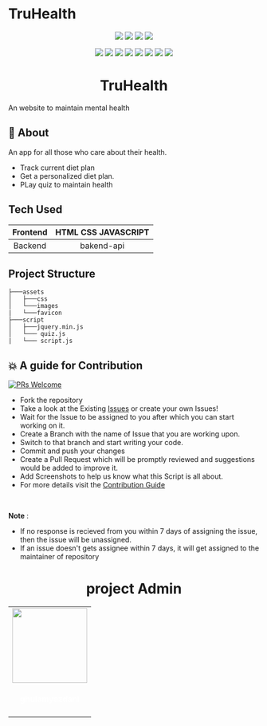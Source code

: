 # TruHealth

<p align="center">
<a href="https://github.com/ghulamyazdani/TruHealth"><img src="https://img.shields.io/badge/Open%20Source-%F0%9F%A4%8D-Green"></a>
<a href="https://github.com/ghulamyazdani/TruHealth"><img src="https://img.shields.io/badge/Built%20by-developers%20%3C%2F%3E-0059b3"></a>
<a href="https://github.com/ghulamyazdani/TruHealth"><img src="https://img.shields.io/static/v1.svg?label=Contributions&message=Welcome&color=yellow"></a>
<a href="https://github.com/ghulamyazdani/TruHealth"><img src="https://img.shields.io/badge/maintenance-yes-brightgreen"></a>
</p>
     
<p align="center">
<a href="https://github.com/ghulamyazdani/TruHealth/blob/main/LICENSE"><img src="https://img.shields.io/github/license/ghulamyazdani/TruHealth?color=brightgreen"></a>
<a href="https://github.com/ghulamyazdani/TruHealth/stargazers"><img src="https://img.shields.io/github/stars/ghulamyazdani/TruHealth?color=0059b3"></a>
<a href="https://github.com/ghulamyazdani/TruHealth/network/members"><img src="https://img.shields.io/github/forks/ghulamyazdani/TruHealth?color=yellow"></a>
<a href="https://github.com/ghulamyazdani/TruHealth/graphs/contributors"><img src="https://img.shields.io/github/contributors/Dragsters/Nutrihelp?color=brightgreen"></a>
<a href="https://github.com/ghulamyazdani/TruHealth/issues"><img src="https://img.shields.io/github/issues/ghulamyazdani/TruHealth?color=0059b3"></a>
<a href="https://github.com/ghulamyazdani/TruHealth/issues?q=is%3Aissue+is%3Aclosed"><img src="https://img.shields.io/github/issues-closed-raw/ghulamyazdani/TruHealth?color=yellow"></a>
<a href="https://github.com/ghulamyazdani/TruHealth/pulls"><img src="https://img.shields.io/github/issues-pr/ghulamyazdani/TruHealth?color=brightgreen"></a>
<a href="https://github.com/ghulamyazdani/TruHealth/issues?q=is%3Apr+is%3Aclosed"><img src="https://img.shields.io/github/issues-pr-closed-raw/ghulamyazdani/TruHealth?color=0059b3"></a>
</p>    

<h1 align="center">TruHealth</h1>
An website to maintain mental health


## 🌟 About
An app for all those who care about their health.
- Track current diet plan
- Get a personalized diet plan.
- PLay quiz to maintain health 

## Tech Used
| Frontend | HTML CSS JAVASCRIPT |
|:-:|:-:|
| Backend | bakend-api |


## Project Structure

```
├───assets
│   ├───css
│   └───images
|   └───favicon
├───script
│   ├───jquery.min.js              
│   └─── quiz.js                
|   └─── script.js

```

  

<!--
##  ▶️ How to Run the Project
**1.** Navigate to the project directory.
-->

## 💥 A guide for Contribution
[![PRs Welcome](https://img.shields.io/badge/PRs-welcome-brightgreen.svg?style=flat-square)](http://makeapullrequest.com)

- Fork the repository
- Take a look at the Existing [Issues](https://github.com/ghulamyazdani/TruHealth/issues) or create your own Issues!
- Wait for the Issue to be assigned to you after which you can start working on it.
- Create a Branch with the name of Issue that you are working upon.
- Switch to that branch and start writing your code.
- Commit and push your changes
- Create a Pull Request which will be promptly reviewed and suggestions would be added to improve it.
- Add Screenshots to help us know what this Script is all about.
- For more details visit the [Contribution Guide](https://github.com/ghulamyazdani/TruHealth/blob/main/Contributing.md)

<br>

__Note__ : 
- If no response is recieved from you within 7 days of assigning the issue, then the issue will be unassigned.
- If an issue doesn't gets assignee within 7 days, it will get assigned to the maintainer of repository




<h1 align=center> project Admin </h1>


  <div align="center">
<table>
<tr>

<td align="center"><a href="https://github.com/ghulamyazdani"><img src="https://avatars.githubusercontent.com/u/55938346?v=4" width=150px height=150px /></a></br> <h4 style="color:white;">ghulamyazdani</h4>

     
</tr>
</table>
<br>

